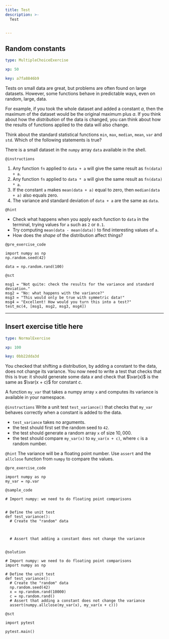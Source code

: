 ```yaml
---
title: Test
description: >-
  Test


---
```

## Random constants

```yaml
type: MultipleChoiceExercise

xp: 50

key: a7fa8846b9
```

Tests on small data are great, but problems are often found on large datasets. However, some functions behave in predictable ways, even on random, large, data.

For example, if you took the whole dataset and added a constant _a_, then the maximum of the dataset would be the original maximum plus _a_. If you think about how the _distribution_ of the data is changed, you can think about how the results of functions applied to the data will also change.

Think about the standard statistical functions `min`, `max`, `median`, `mean`, `var` and `std`. Which of the following statements is true?

There is a small dataset in the `numpy` array `data` available in the shell.

`@instructions`
1. Any function `fn` applied to `data + a` will give the same result as `fn(data) + a`.
2. Any function `fn` applied to `data * a` will give the same result as `fn(data) * a`.
3. If the constant `a` makes `mean(data + a)` equal to zero, then `median(data + a)` also equals zero.
4. The variance and standard deviation of `data + a` are the same as `data`.

`@hint`
- Check what happens when you apply each function to `data` in the terminal, trying values for `a` such as `2` or `0.1`.
- Try computing `mean(data - mean(data))` to find interesting values of `a`.
- How does the _shape_ of the distribution affect things?

`@pre_exercise_code`
```{python}
import numpy as np
np.random.seed(42)

data = np.random.rand(100)
```


`@sct`
```{python}
msg1 = "Not quite: check the results for the variance and standard deviation."
msg2 = "No: what happens with the variance?"
msg3 = "This would only be true with symmetric data!"
msg4 = "Excellent! How would you turn this into a test?"
test_mc(4, [msg1, msg2, msg3, msg4])
```





---
## Insert exercise title here

```yaml
type: NormalExercise

xp: 100

key: 0bb22dda3d
```

You checked that shifting a distribution, by adding a constant to the data, does not change its variance. You now need to write a test that checks that this is true: it should generate some data $x$ and check that $\var(x)$ is the same as $\var(x + c)$ for constant $c$.

A function `my_var` that takes a numpy array `x` and computes its variance is available in your namespace.

`@instructions`
Write a unit test `test_variance()` that checks that `my_var` behaves correctly when a constant is added to the data.

- `test_variance` takes no arguments.
- the test should first set the random seed to `42`.
- the test should generate a random array `x` of size $10,000$.
- the test should compare `my_var(x)` to `my_var(x + c)`, where `c` is a random number.

`@hint`
The variance will be a floating point number. Use `assert` and the `allclose` function from `numpy` to compare the values.

`@pre_exercise_code`
```{python}
import numpy as np
my_var = np.var
```
`@sample_code`
```{python}
# Import numpy: we need to do floating point comparisons


# Define the unit test
def test_variance():
  # Create the "random" data
  
  
  
  # Assert that adding a constant does not change the variance
  
```
`@solution`
```{python}
# Import numpy: we need to do floating point comparisons
import numpy as np

# Define the unit test
def test_variance():
  # Create the "random" data
  np.random.seed(42)
  x = np.random.rand(10000)
  c = np.random.rand()
  # Assert that adding a constant does not change the variance
  assert(numpy.allclose(my_var(x), my_var(x + c)))
```
`@sct`
```{python}
import pytest

pytest.main()
```



